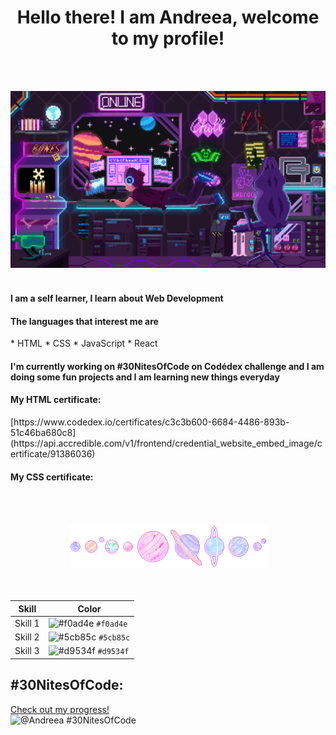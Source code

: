 <div align="center">
   <h1>Hello there! I am Andreea, welcome to my profile!</h1>
</div>

<br><br>

![Space programmer](head-img.gif)
<br><br>


<!--
- 🔭 I’m currently working on ...
- 🌱 I’m currently learning ...
- 👯 I’m looking to collaborate on ...
- 🤔 I’m looking for help with ...
- 💬 Ask me about ...
- 📫 How to reach me: ...
- 😄 Pronouns: ...
- ⚡ Fun fact: ...
-->

<h4> I am a self learner, I learn about Web Development</h4>
<h4> The languages that interest me are </h4>
* HTML
* CSS
* JavaScript
* React

<h4>I'm currently working on #30NitesOfCode on Codédex challenge and I am doing some fun projects and I am learning new things everyday</h4>
<h4>My HTML certificate:</h4> [https://www.codedex.io/certificates/c3c3b600-6684-4486-893b-51c46ba680c8](https://api.accredible.com/v1/frontend/credential_website_embed_image/certificate/91386036)
<h4>My CSS certificate:</h4> 


<br><br>
<div align="center">
    <img src="planets.gif" alt="planets">
</div>
<br><br>


| Skill   | Color      |
|---------|------------|
| Skill 1 | ![#f0ad4e](https://via.placeholder.com/15/f0ad4e/000000?text=+) `#f0ad4e` |
| Skill 2 | ![#5cb85c](https://via.placeholder.com/15/5cb85c/000000?text=+) `#5cb85c` |
| Skill 3 | ![#d9534f](https://via.placeholder.com/15/d9534f/000000?text=+) `#d9534f` |





## #30NitesOfCode:
  [Check out my progress!](https://www.codedex.io/@Andreea/30-nites-of-code)  
  ![@Andreea #30NitesOfCode](https://www.codedex.io/api/petStatus?user=Andreea)

